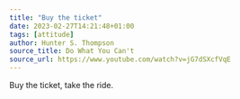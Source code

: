 ```yaml
---
title: "Buy the ticket"
date: 2023-02-27T14:21:48+01:00
tags: [attitude]
author: Hunter S. Thompson
source_title: Do What You Can't
source_url: https://www.youtube.com/watch?v=jG7dSXcfVqE
---
```


Buy the ticket, take the ride.
